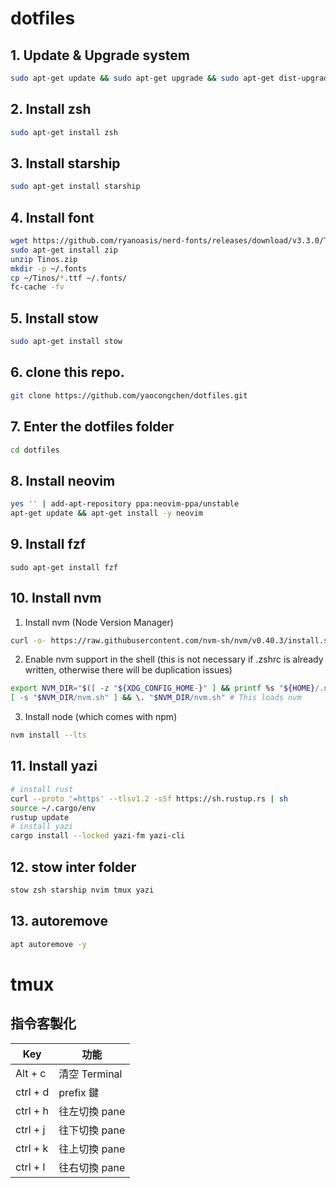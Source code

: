 # dotfiles
## 1. Update & Upgrade system
```bash
sudo apt-get update && sudo apt-get upgrade && sudo apt-get dist-upgrade -y  && sudo apt-get clean
```

## 2. Install zsh
```bash
sudo apt-get install zsh
```

## 3. Install starship
```bash
sudo apt-get install starship
```

## 4. Install font
```bash
wget https://github.com/ryanoasis/nerd-fonts/releases/download/v3.3.0/Tinos.zip
sudo apt-get install zip
unzip Tinos.zip
mkdir -p ~/.fonts
cp ~/Tinos/*.ttf ~/.fonts/
fc-cache -fv
```

## 5. Install stow
```bash
sudo apt-get install stow
```

## 6. clone this repo.
```bash
git clone https://github.com/yaocongchen/dotfiles.git
```

## 7. Enter the dotfiles folder
```bash
cd dotfiles
```

## 8. Install neovim
```bash
yes '' | add-apt-repository ppa:neovim-ppa/unstable
apt-get update && apt-get install -y neovim
```

## 9. Install fzf
```shell
sudo apt-get install fzf
```

## 10. Install nvm
1. Install nvm (Node Version Manager)
```bash
curl -o- https://raw.githubusercontent.com/nvm-sh/nvm/v0.40.3/install.sh | bash
```

2. Enable nvm support in the shell (this is not necessary if .zshrc is already written, otherwise there will be duplication issues)
```bash
export NVM_DIR="$([ -z "${XDG_CONFIG_HOME-}" ] && printf %s "${HOME}/.nvm" || printf %s "${XDG_CONFIG_HOME}/nvm")"
[ -s "$NVM_DIR/nvm.sh" ] && \. "$NVM_DIR/nvm.sh" # This loads nvm
```

3. Install node (which comes with npm)
```bash
nvm install --lts
```

## 11. Install yazi
```bash
# install rust
curl --proto '=https' --tlsv1.2 -sSf https://sh.rustup.rs | sh
source ~/.cargo/env
rustup update
# install yazi
cargo install --locked yazi-fm yazi-cli
```

## 12. stow inter folder
```bash
stow zsh starship nvim tmux yazi
```

## 13. autoremove
```bash
apt autoremove -y
```

# tmux
## 指令客製化
| Key | 功能 |
|-----|-----|
| Alt + c | 清空 Terminal |
| ctrl + d |  prefix 鍵  |
| ctrl + h| 往左切換 pane |
| ctrl + j| 往下切換 pane |
| ctrl + k| 往上切換 pane |
| ctrl + l| 往右切換 pane |

